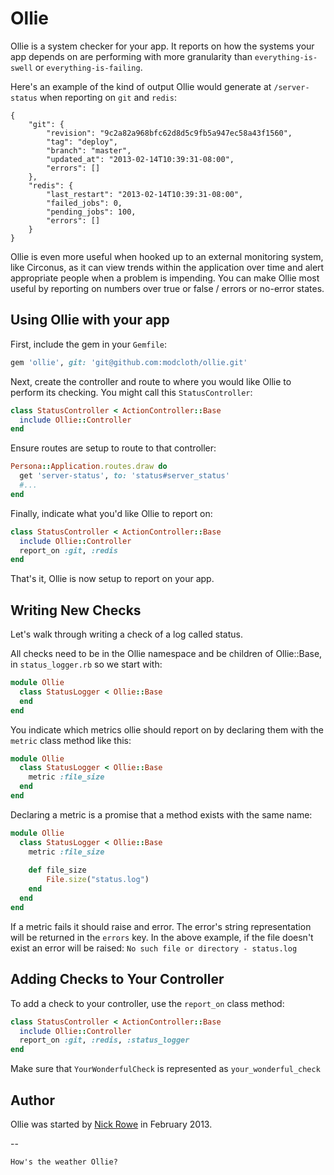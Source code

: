 # Ollie

Ollie is a system checker for your app.  It reports on how the systems your app depends on are performing with more granularity than `everything-is-swell` or `everything-is-failing`.

Here's an example of the kind of output Ollie would generate at `/server-status` when reporting on `git` and `redis`:

```
{
    "git": {
        "revision": "9c2a82a968bfc62d8d5c9fb5a947ec58a43f1560",
        "tag": "deploy",
        "branch": "master",
        "updated_at": "2013-02-14T10:39:31-08:00",
        "errors": []
    },
    "redis": {
        "last_restart": "2013-02-14T10:39:31-08:00",
        "failed_jobs": 0,
        "pending_jobs": 100,
        "errors": []
    }
}
```

Ollie is even more useful when hooked up to an external monitoring system, like Circonus, as it can view trends within the application over time and alert appropriate people when a problem is impending.  You can make Ollie most useful by reporting on numbers over true or false / errors or no-error states.


## Using Ollie with your app

First, include the gem in your `Gemfile`:

```ruby
gem 'ollie', git: 'git@github.com:modcloth/ollie.git'
```

Next, create the controller and route to where you would like Ollie
to perform its checking.  You might call this `StatusController`:

```ruby
class StatusController < ActionController::Base
  include Ollie::Controller
end
```

Ensure routes are setup to route to that controller:

```ruby
Persona::Application.routes.draw do
  get 'server-status', to: 'status#server_status'
  #...
end
```

Finally, indicate what you'd like Ollie to report on:

```ruby
class StatusController < ActionController::Base
  include Ollie::Controller
  report_on :git, :redis
end
```

That's it, Ollie is now setup to report on your app.

## Writing New Checks

Let's walk through writing a check of a log called status.

All checks need to be in the Ollie namespace and be children of Ollie::Base, in `status_logger.rb` so we start with:

```ruby
module Ollie
  class StatusLogger < Ollie::Base
  end
end
```

You indicate which metrics ollie should report on by declaring them with the `metric` class method like this:

```ruby
module Ollie
  class StatusLogger < Ollie::Base
  	metric :file_size
  end
end
```

Declaring a metric is a promise that a method exists with the same name:

```ruby
module Ollie
  class StatusLogger < Ollie::Base
  	metric :file_size
  	
	def file_size
		File.size("status.log")
	end
  end
end
```

If a metric fails it should raise and error.  The error's string representation will be returned in the `errors` key.  In the above example, if the file doesn't exist an error will be raised: `No such file or directory - status.log`

## Adding Checks to Your Controller

To add a check to your controller, use the `report_on` class method:

```ruby
class StatusController < ActionController::Base
  include Ollie::Controller
  report_on :git, :redis, :status_logger
end
```

Make sure that `YourWonderfulCheck` is represented as `your_wonderful_check`

## Author

Ollie was started by [Nick Rowe](mailto:n.rowe@modcloth.com) in February 2013.

--

`How's the weather Ollie?`

